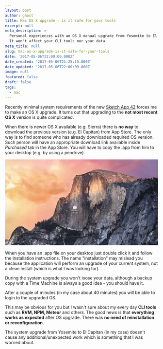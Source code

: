 ```yaml
---
layout: post
author: ghost
title: Mac OS X upgrade - is it safe for your tools
excerpt: null
meta_description: >-
  Personal experiences with an OS X manual upgrade from Yosemite to El Capitan.
  It won't affect your CLI tools nor your data.
meta_title: null
slug: mac-os-x-upgrade-is-it-safe-for-your-tools
date: '2017-05-06T22:00:09.000Z'
date_created: '2017-05-06T21:25:15.000Z'
date_updated: '2017-05-06T22:00:09.000Z'
image: null
featured: false
draft: false
tags:
  - mac
---
```

Recently minimal system requirements of the new [Sketch App 42](https://www.sketchapp.com/updates/#version-42) forces me to make an OS X upgrade. It turns out that upgrading to the **not most recent OS X** version is quite complicated.

When there is newer OS X available (e.g. Sierra) there is **no way** to download the previous version (e.g. El Capitan) from App Store. The only way is to find someone who has already downloaded required OS version. Such person will have an appropriate download link available inside *Purchased* tab in the App Store. You will have to copy the .app from him to your desktop (e.g. by using a pendrive).

![El Capitan icon on desktop](./img/screen-shot-2017-05-06-at-19.48.31.jpg)

When you have an .app file on your desktop just double click it and follow the installation instructions. The name "installation" may mislead you because the application will perform an upgrade of your current system, not a clean install (which is what I was looking for).

During the system upgrade you won't loose your data, although a backup copy with a Time Machine is always a good idea - you should have it.

After a couple of minutes (in my case about 40 minutes) you will be able to login to the upgraded OS.

This may be obvious for you but I wasn't sure about my every day **CLI tools** such as **RVM, NPM, Meteor** and others. The good news is that **everything works as expected** after OS upgrade. There was **no need of reinstallation or reconfiguration**.

The system upgrade from Yosemite to El Capitan (in my case) doesn't cause any additional/unexpected work which is something that I was worried about.
